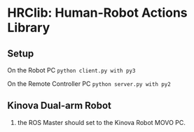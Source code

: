 # HRClib: Human-Robot Actions Library
## Setup

On the Robot PC
`
python client.py with py3
`

On the Remote Controller PC
`
python server.py with py2
`

## Kinova Dual-arm Robot

1. the ROS Master should set to the Kinova Robot MOVO PC.


